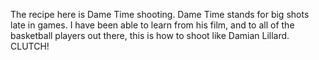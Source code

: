 The recipe here is Dame Time shooting. Dame Time stands for big shots late in games. I have been able to learn from his film, and to all of the basketball players out there, this is how to shoot like Damian Lillard. CLUTCH! 